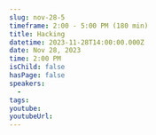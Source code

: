 ```yaml
---
slug: nov-28-5
timeframe: 2:00 - 5:00 PM (180 min)
title: Hacking
datetime: 2023-11-28T14:00:00.000Z
date: Nov 28, 2023
time: 2:00 PM
isChild: false
hasPage: false
speakers:
  -
tags:
youtube:
youtubeUrl:
---
```

